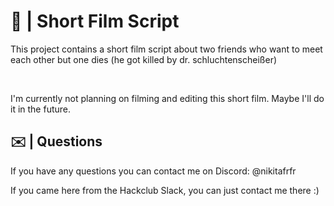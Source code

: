 # 🎥 | Short Film Script

This project contains a short film script about two friends who want to meet each other but one dies (he got killed by dr. schluchtenscheißer)

<br>

I'm currently not planning on filming and editing this short film. Maybe I'll do it in the future.

## ✉️ | Questions

If you have any questions you can contact me on Discord: @nikitafrfr

If you came here from the Hackclub Slack, you can just contact me there :)